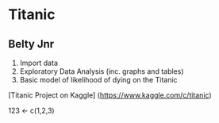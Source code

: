 # Titanic

## Belty Jnr

1. Import data
2. Exploratory Data Analysis (inc. graphs and tables)
3. Basic model of likelihood of dying on the Titanic 

[Titanic Project on Kaggle] (https://www.kaggle.com/c/titanic)

123 <- c(1,2,3)